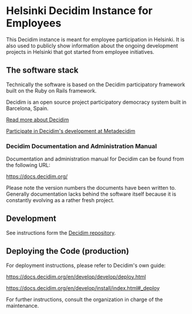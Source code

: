 # Helsinki Decidim Instance for Employees

This Decidim instance is meant for employee participation in Helsinki. It is
also used to publicly show information about the ongoing development projects
in Helsinki that got started from employee initiatives.

## The software stack

Technically the software is based on the Decidim participatory framework built
on the Ruby on Rails framework.

Decidim is an open source project participatory democracy system built in
Barcelona, Spain.

[Read more about Decidim](http://www.decidim.org/)

[Participate in Decidim's development at Metadecidim](http://meta.decidim.org/)

### Decidim Documentation and Administration Manual

Documentation and administration manual for Decidim can be found from the
following URL:

https://docs.decidim.org/

Please note the version numbers the documents have been written to. Generally
documentation lacks behind the software itself because it is constantly
evolving as a rather fresh project.

## Development

See instructions form the
[Decidim repository](https://github.com/decidim/decidim).

## Deploying the Code (production)

For deployment instructions, please refer to Decidim's own guide:

https://docs.decidim.org/en/develop/develop/deploy.html

https://docs.decidim.org/en/develop/install/index.html#_deploy

For further instructions, consult the organization in charge of the maintenance.
